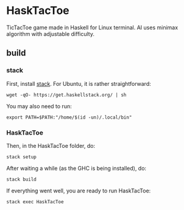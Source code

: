 # HaskTacToe

TicTacToe game made in Haskell for Linux terminal. AI uses minimax 
algorithm with adjustable difficulty.

## build

### stack

First, install [stack](https://docs.haskellstack.org/en/stable/README/#how-to-install). For Ubuntu, it is rather straightforward:

```shell
wget -qO- https://get.haskellstack.org/ | sh
```

You may also need to run:

```shell
export PATH=$PATH:"/home/$(id -un)/.local/bin"
```

### HaskTacToe

Then, in the HaskTacToe folder, do:

```shell
stack setup
```

After waiting a while (as the GHC is being installed), do:

```shell
stack build
```

If everything went well, you are ready to run HaskTacToe:

```shell
stack exec HaskTacToe
```
